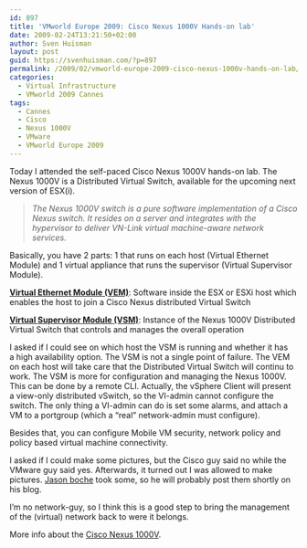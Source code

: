 ```yaml
---
id: 897
title: 'VMworld Europe 2009: Cisco Nexus 1000V Hands-on lab'
date: 2009-02-24T13:21:50+02:00
author: Sven Huisman
layout: post
guid: https://svenhuisman.com/?p=897
permalink: /2009/02/vmworld-europe-2009-cisco-nexus-1000v-hands-on-lab/
categories:
  - Virtual Infrastructure
  - VMworld 2009 Cannes
tags:
  - Cannes
  - Cisco
  - Nexus 1000V
  - VMware
  - VMworld Europe 2009
---
```

Today I attended the self-paced Cisco Nexus 1000V hands-on lab. The Nexus 1000V is a Distributed Virtual Switch, available for the upcoming next version of ESX(i).

> _The Nexus 1000V switch is a pure software implementation of a Cisco Nexus switch. It resides on a server and integrates with the hypervisor to deliver VN-Link virtual machine-aware network services._

Basically, you have 2 parts: 1 that runs on each host (Virtual Ethernet Module) and 1 virtual appliance that runs the supervisor (Virtual Supervisor Module).<!--more-->

<span style="text-decoration: underline;"><strong>Virtual Ethernet Module (VEM)</strong></span>: Software inside the ESX or ESXi host which enables the host to join a Cisco Nexus distributed Virtual Switch

<span style="text-decoration: underline;"><strong>Virtual Supervisor Module (VSM)</strong></span>: Instance of the Nexus 1000V Distributed Virtual Switch that controls and manages the overall operation

I asked if I could see on which host the VSM is running and whether it has a high availability option. The VSM is not a single point of failure. The VEM on each host will take care that the Distributed Virtual Switch will continu to work. The VSM is more for configuration and managing the Nexus 1000V. This can be done by a remote CLI. Actually, the vSphere Client will present a view-only distributed vSwitch, so the VI-admin cannot configure the switch. The only thing a VI-admin can do is set some alarms, and attach a VM to a portgroup (which a &#8220;real&#8221; network-admin must configure).

Besides that, you can configure Mobile VM security, network policy and policy based virtual machine connectivity.

I asked if I could make some pictures, but the Cisco guy said no while the VMware guy said yes. Afterwards, it turned out I was allowed to make pictures. <a title="Boche.net" href="https://boche.net/blog/" target="_blank">Jason boche</a> took some, so he will probably post them shortly on his blog.

I&#8217;m no network-guy, so I think this is a good step to bring the management of the (virtual) network back to were it belongs.

More info about the <a title="Cisco Nexus 1000V" href="https://www.cisco.com/en/US/products/ps9902/index.html" target="_blank">Cisco Nexus 1000V</a>.